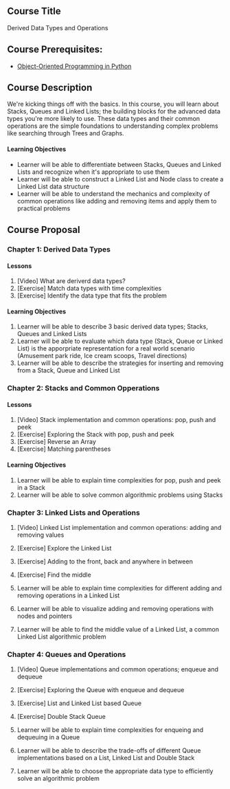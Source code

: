 ## Course Title
Derived Data Types and Operations

## Course Prerequisites: 
* [Object-Oriented Programming in Python](https://learn.datacamp.com/courses/object-oriented-programming-in-python)

## Course Description
We're kicking things off with the basics. In this course, you will learn about Stacks, Queues and Linked Lists; the building blocks for the advanced data types you're more likely to use. These data types and their common operations are the simple foundations to understanding complex problems like searching through Trees and Graphs.

#### Learning Objectives
* Learner will be able to differentiate between Stacks, Queues and Linked Lists and recognize when it's appropriate to use them
* Learner will be able to construct a Linked List and Node class to create a Linked List data structure
* Learner will be able to understand the mechanics and complexity of common operations like adding and removing items and apply them to practical problems

## Course Proposal

### Chapter 1: Derived Data Types

#### Lessons
1. [Video] What are deriverd data types?
2. [Exercise] Match data types with time complexities
3. [Exercise] Identify the data type that fits the problem

#### Learning Objectives
1. Learner will be able to describe 3 basic derived data types; Stacks, Queues and Linked Lists
2. Learner will be able to evaluate which data type (Stack, Queue or Linked List) is the apporpriate representation for a real world scenario (Amusement park ride, Ice cream scoops, Travel directions)
3. Learner will be able to describe the strategies for inserting and removing from a Stack, Queue and Linked List

### Chapter 2: Stacks and Common Opperations

#### Lessons
1. [Video] Stack implementation and common operations: pop, push and peek
2. [Exercise] Exploring the Stack with pop, push and peek
3. [Exercise] Reverse an Array
4. [Exercise] Matching parentheses 

#### Learning Objectives
1. Learner will be able to explain time complexities for pop, push and peek in a Stack
2. Learner will be able to solve common algorithmic problems using Stacks

### Chapter 3: Linked Lists and Operations
1. [Video] Linked List implementation and common operations: adding and removing values
2. [Exercise] Explore the Linked List
3. [Exercise] Adding to the front, back and anywhere in between
4. [Exercise] Find the middle

1. Learner will be able to explain time complexities for different adding and removing operations in a Linked List
2. Learner will be able to visualize adding and removing operations with nodes and pointers
3. Learner will be able to find the middle value of a Linked List, a common Linked List algorithmic problem

### Chapter 4: Queues and Operations
1. [Video] Queue implementations and common operations; enqueue and dequeue
2. [Exercise] Exploring the Queue with enqueue and dequeue
3. [Exercise] List and Linked List based Queue
4. [Exercise] Double Stack Queue

1. Learner will be able to explain time complexities for enqueing and dequeuing in a Queue
2. Learner will be able to describe the trade-offs of different Queue implementations based on a List, Linked List and Double Stack
3. Learner will be able to choose the appropriate data type to efficiently solve an algorithmic problem
